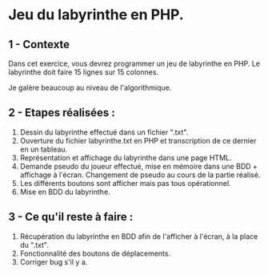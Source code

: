 # Jeu du labyrinthe en PHP.

## 1 - Contexte

Dans cet exercice, vous devrez programmer un jeu de labyrinthe en PHP. Le labyrinthe doit
faire 15 lignes sur 15 colonnes.

Je galère beaucoup au niveau de l'algorithmique.

## 2 - Etapes réalisées :

1. Dessin du labyrinthe effectué dans un fichier ".txt".
2. Ouverture du fichier labyrinthe.txt en PHP et transcription de ce dernier en un tableau.
3. Représentation et affichage du labyrinthe dans une page HTML.
4. Demande pseudo du joueur effectué, mise en mémoire dans une BDD + affichage à l'écran. Changement de pseudo au cours de la partie réalisé.
5. Les différents boutons sont afficher mais pas tous opérationnel.
6. Mise en BDD du labyrinthe.

## 3 - Ce qu'il reste à faire :

1. Récupération du labyrinthe en BDD afin de l'afficher à l'écran, à la place du ".txt".
2. Fonctionnalité des boutons de déplacements.
3. Corriger bug s'il y a.